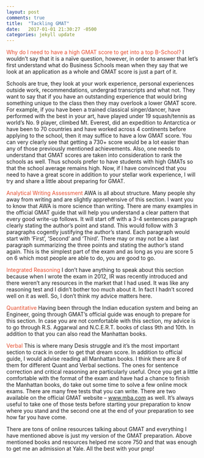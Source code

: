 ```yaml
---
layout: post
comments: true
title:  "Tackling GMAT"
date:   2017-01-01 21:30:27 -0500
categories: jekyll update
---
```

<span style="color:#e54c2d">Why do I need to have a high GMAT score to get into a top B-School? </span>
I wouldn’t say that it is a naïve question, however, in order to answer that let’s first understand what do Business Schools mean when they say that we look at an application as a whole and GMAT score is just a part of it. 

Schools are true, they look at your work experience, personal experiences outside work, recommendations, undergrad transcripts and what not. They want to say that if you have an outstanding experience that would bring something unique to the class then they may overlook a lower GMAT score. For example, if you have been a trained classical singer/dancer, have performed with the best in your art, have played under 19 squash/tennis as world’s No. 9 player, climbed Mt. Everest, did an expedition to Antarctica or have been to 70 countries and have worked across 4 continents before applying to the school, then it may suffice to have a low GMAT score. You can very clearly see that getting a 730+ score would be a lot easier than any of those previously mentioned achievements. Also, one needs to understand that GMAT scores are taken into consideration to rank the schools as well. Thus schools prefer to have students with high GMATs so that the school average remains high. Now, if I have convinced that you need to have a great score in addition to your stellar work experience, I will try and share a little about preparing for GMAT. 

<span style="color:#e54c2d">Analytical Writing Assessment </span>
AWA is all about structure. Many people shy away from writing and are slightly apprehensive of this section. I want you to know that AWA is more science than writing. There are many examples in the official GMAT guide that will help you understand a clear pattern that every good write-up follows. It will start off with a 3-4 sentences paragraph clearly stating the author’s point and stand. This would follow with 3 paragraphs cogently justifying the author’s stand. Each paragraph would start with ‘First’, ‘Second’ and ‘Third’. There may or may not be a last paragraph summarizing the three points and stating the author’s stand again. This is the simplest part of the exam and as long as you are score 5 on 6 which most people are able to do, you are good to go.

<span style="color:#e54c2d">Integrated Reasoning </span>
I don’t have anything to speak about this section because when I wrote the exam in 2012, IR was recently introduced and there weren’t any resources in the market that I had used. It was like any reasoning test and I didn’t bother too much about it. In fact I hadn’t scored well on it as well. So, I don’t think my advice matters here. 

<span style="color:#e54c2d">Quantitative </span>
Having been through the Indian education system and being an Engineer, going through GMAT’s official guide was enough to prepare for this section. In case you are not comfortable with this section, my advice is to go through R.S. Aggarwal and N.C.E.R.T. books of class 9th and 10th. In addition to that you can also read the Manhattan books. 

<span style="color:#e54c2d">Verbal</span>
This is where many Desis struggle and it’s the most important section to crack in order to get that dream score. In addition to official guide, I would advise reading all Manhattan books. I think there are 8 of them for different Quant and Verbal sections. The ones for sentence correction and critical reasoning are particularly useful. Once you get a little comfortable with the format of the exam and have had a chance to finish the Manhattan books, do take out some time to solve a few online mock exams. There are many free tests that you can write. There are two available on the official GMAT website – www.mba.com as well. It’s always useful to take one of those tests before starting your preparation to know where you stand and the second one at the end of your preparation to see how far you have come. 

There are tons of online resources talking about GMAT and everything I have mentioned above is just my version of the GMAT preparation. Above mentioned books and resources helped me score 750 and that was enough to get me an admission at Yale. All the best with your prep!
